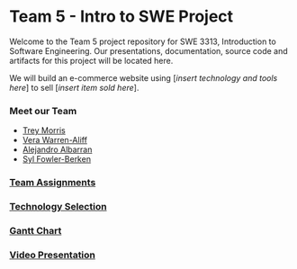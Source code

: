# Team 5 - Intro to SWE Project

  Welcome to the Team 5 project repository for SWE 3313, Introduction to Software Engineering.
  Our presentations, documentation, source code and artifacts for this project will be located here.

  We will build an e-commerce website using [*insert technology and tools here*] to sell [*insert item sold here*].

### Meet our Team
  - [Trey Morris](trey_morris-résumé.md)
  - [Vera Warren-Aliff](vera_warren_aliff-résumé.md)
  - [Alejandro Albarran](alejandro_albarran-résumé.md)
  - [Syl Fowler-Berken](syl_fowler_berken-résumé.md)

### [Team Assignments](team-assignments.md)

### [Technology Selection](technology-selection.md)

### [Gantt Chart]()

### [Video Presentation]()
